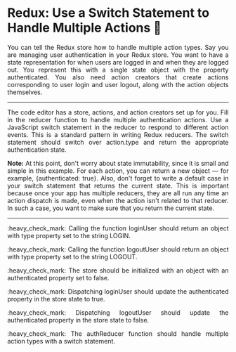 # Redux: Use a Switch Statement to Handle Multiple Actions :hamster:
<p align="justify">
You can tell the Redux store how to handle multiple action types. Say you are managing user authentication in your Redux store. You want to have a state representation for when users are logged in and when they are logged out. You represent this with a single state object with the property authenticated. You also need action creators that create actions corresponding to user login and user logout, along with the action objects themselves.
</p>

---

<p align="justify">
The code editor has a store, actions, and action creators set up for you. Fill in the reducer function to handle multiple authentication actions. Use a JavaScript switch statement in the reducer to respond to different action events. This is a standard pattern in writing Redux reducers. The switch statement should switch over action.type and return the appropriate authentication state.
</P>
<p align="justify">
<strong>Note:</strong> At this point, don't worry about state immutability, since it is small and simple in this example. For each action, you can return a new object — for example, {authenticated: true}. Also, don't forget to write a default case in your switch statement that returns the current state. This is important because once your app has multiple reducers, they are all run any time an action dispatch is made, even when the action isn't related to that reducer. In such a case, you want to make sure that you return the current state.
</P>

---

<p align="justify">:heavy_check_mark: Calling the function loginUser should return an object with type property set to the string LOGIN.</p>
<p align="justify">:heavy_check_mark: Calling the function logoutUser should return an object with type property set to the string LOGOUT.</p>
<p align="justify">:heavy_check_mark: The store should be initialized with an object with an authenticated property set to false.</p>
<p align="justify">:heavy_check_mark: Dispatching loginUser should update the authenticated property in the store state to true.</p>
<p align="justify">:heavy_check_mark: Dispatching logoutUser should update the authenticated property in the store state to false.</p>
<p align="justify">:heavy_check_mark: The authReducer function should handle multiple action types with a switch statement.</p>